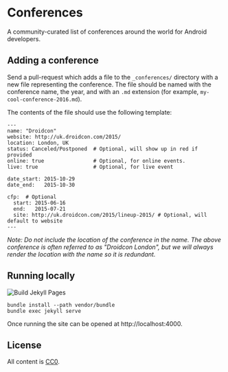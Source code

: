 Conferences
===========

A community-curated list of conferences around the world for Android developers.


Adding a conference
-------------------

Send a pull-request which adds a file to the `_conferences/` directory
with a new file representing the conference. The file should be named
with the conference name, the year, and with an `.md` extension (for
example, `my-cool-conference-2016.md`).

The contents of the file should use the following template:
```
---
name: "Droidcon"
website: http://uk.droidcon.com/2015/
location: London, UK
status: Canceled/Postponed  # Optional, will show up in red if provided
online: true                # Optional, for online events.
live: true                  # Optional, for live event

date_start: 2015-10-29
date_end:   2015-10-30

cfp:  # Optional
  start: 2015-06-16
  end:   2015-07-21
  site: http://uk.droidcon.com/2015/lineup-2015/ # Optional, will default to website
---
```

*Note: Do not include the location of the conference in the name. The above conference is often referred to as "Droidcon London", but we will always render the location with the name so it is redundant.*

Running locally
---------------
![Build Jekyll Pages](https://github.com/sagishporer/mobile-apps-conferences/workflows/Build%20Jekyll%20Pages/badge.svg)

```
bundle install --path vendor/bundle
bundle exec jekyll serve
```

Once running the site can be opened at http://localhost:4000.


License
-------

All content is [CC0][1].


 [1]: https://creativecommons.org/publicdomain/zero/1.0/
